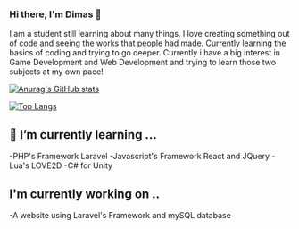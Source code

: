 ### Hi there, I'm Dimas 👋

I am a student still learning about many things. I love creating something out of code and seeing the works that people had made. Currently learning the basics of coding and trying to go deeper. Currently i have a big interest in Game Development and Web Development and trying to learn those two subjects at my own pace!

[![Anurag's GitHub stats](https://github-readme-stats.vercel.app/api?username=dmsadjt)](https://github.com/anuraghazra/github-readme-stats)

[![Top Langs](https://github-readme-stats.vercel.app/api/top-langs/?username=dmsadjt&layout=compact)](https://github.com/yushi1007)

## 🌱 I’m currently learning ...
-PHP's Framework Laravel
-Javascript's Framework React and JQuery
-Lua's LOVE2D
-C# for Unity

## I'm currently working on ..
-A website using Laravel's Framework and mySQL database

<!--
**dmsadjt/dmsadjt** is a ✨ _special_ ✨ repository because its `README.md` (this file) appears on your GitHub profile.

Here are some ideas to get you started:

- 🔭 I’m currently working on ...

- 👯 I’m looking to collaborate on ...
- 🤔 I’m looking for help with ...
- 💬 Ask me about ...
- 📫 How to reach me: ...
- 😄 Pronouns: ...

-->
